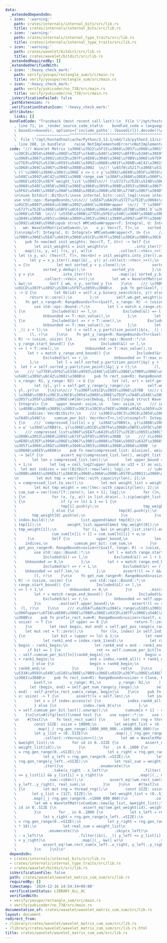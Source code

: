 ```yaml
---
data:
  _extendedDependsOn:
  - icon: ':warning:'
    path: crates/internals/internal_bits/src/lib.rs
    title: crates/internals/internal_bits/src/lib.rs
  - icon: ':warning:'
    path: crates/internals/internal_type_traits/src/lib.rs
    title: crates/internals/internal_type_traits/src/lib.rs
  - icon: ':warning:'
    path: crates/wavelet/bitdict/src/lib.rs
    title: crates/wavelet/bitdict/src/lib.rs
  _extendedRequiredBy: []
  _extendedVerifiedWith:
  - icon: ':heavy_check_mark:'
    path: verify/yosupo/rectangle_sum/src/main.rs
    title: verify/yosupo/rectangle_sum/src/main.rs
  - icon: ':heavy_check_mark:'
    path: verify/yukicoder/no_738/src/main.rs
    title: verify/yukicoder/no_738/src/main.rs
  _isVerificationFailed: false
  _pathExtension: rs
  _verificationStatusIcon: ':heavy_check_mark:'
  attributes:
    links: []
  bundledCode: "Traceback (most recent call last):\n  File \"/opt/hostedtoolcache/Python/3.13.1/x64/lib/python3.13/site-packages/onlinejudge_verify/documentation/build.py\"\
    , line 71, in _render_source_code_stat\n    bundled_code = language.bundle(stat.path,\
    \ basedir=basedir, options={'include_paths': [basedir]}).decode()\n          \
    \         ~~~~~~~~~~~~~~~^^^^^^^^^^^^^^^^^^^^^^^^^^^^^^^^^^^^^^^^^^^^^^^^^^^^^^^^^^^^^^^^^^\n\
    \  File \"/opt/hostedtoolcache/Python/3.13.1/x64/lib/python3.13/site-packages/onlinejudge_verify/languages/rust.py\"\
    , line 288, in bundle\n    raise NotImplementedError\nNotImplementedError\n"
  code: "//! Wavelet Matrix \u306E\u7D22\u5F15\u3068\u3057\u3066\u3001\u30D3\u30C3\
    \u30C8\u3054\u3068\u306E\u7D2F\u7A4D\u548C\u3092\u8FFD\u52A0\u3059\u308B\u3053\
    \u3068\u3067\u3001\u91CD\u307F\u4ED8\u304D\u306E\u70B9\u306E\u9759\u7684\u306A\
    \u77E9\u5F62\u533A\u9593\u548C\u3092\u9AD8\u901F\u306B\u6C42\u3081\u308B\u3053\
    \u3068\u304C\u3067\u304D\u308B\u3002  \n//! \u6570\u5217\u306E\u533A\u9593`[l,\
    \ r)`\u306E\u3046\u3061\u306E`x <= c < y`\u3092\u6E80\u305F\u3059\u6570\u5024\u306E\
    \u548C\u3092\u6C42\u3081\u308B`range_sum`\u30AF\u30A8\u30EA\u306F\u3001\u5404\u70B9\
    \u306E\u91CD\u307F`weight_list`\u3092\n//! (\u5727\u7E2E\u524D\u306E)y\u5EA7\u6A19\
    \u3068\u540C\u3058\u3082\u306E\u3068\u3059\u308B\u3053\u3068\u3067\u3001\u77E9\
    \u5F62\u548C\u306E\u30AF\u30A8\u30EA\u306B\u5E30\u7740\u3067\u304D\u308B\u3002\
    \n\nuse bitdict::BitDict;\nuse internal_bits::ceil_log2;\nuse internal_type_traits::Integral;\n\
    use std::ops::RangeBounds;\n\n/// \u5EA7\u6A19\u5727\u7E2E\u3068x\u5EA7\u6A19\u306E\
    \u91CD\u8907\u9664\u53BB\u3092\u884C\u3046Wrapper  \n/// `T`\u306F\u5EA7\u6A19\
    \u5727\u7E2E\u306E\u5BFE\u8C61\u3068\u306A\u308B\u578B\u3001`U`\u306F\u91CD\u307F\
    \u306E\u578B  \n/// \u5358\u306B\u77E9\u5F62\u548C\u30AF\u30A8\u30EA\u3092\u6271\
    \u3046\u3060\u3051\u306A\u3089\u3053\u3061\u3089\u3092\u4F7F\u3046\u3053\u3068\
    \u3092\u63A8\u5968\npub struct WMCumSumWrapper<T: Integral, U: Integral> {\n \
    \   wm: WaveletMatrixCumSum<U>,\n    x_y: Vec<(T, T)>,\n    sorted_y: Vec<T>,\n\
    }\n\nimpl<T: Integral, U: Integral> WMCumSumWrapper<T, U> {\n    /// init_weights\u306F\
    \u70B9\u306E\u5EA7\u6A19\u3068\u91CD\u307F\u306E\u30EA\u30B9\u30C8 `(x, y, w)`\n\
    \    pub fn new(mut init_weights: Vec<(T, T, U)>) -> Self {\n        init_weights.sort_unstable();\n\
    \        let init_weights = init_weights\n            .into_iter()\n         \
    \   .map(|(x, y, w)| ((x, y), w))\n            .collect::<Vec<_>>();\n       \
    \ let (x_y, w): (Vec<(T, T)>, Vec<U>) = init_weights.into_iter().unzip();\n  \
    \      let y = x_y.iter().map(|&(_, y)| y).collect::<Vec<_>>();\n        let sorted_y\
    \ = {\n            let mut sorted_y = y.clone();\n            sorted_y.sort_unstable();\n\
    \            sorted_y.dedup();\n            sorted_y\n        };\n        let\
    \ y = y\n            .into_iter()\n            .map(|y| sorted_y.binary_search(&y).unwrap())\n\
    \            .collect::<Vec<_>>();\n        let wm = WaveletMatrixCumSum::new(&y,\
    \ &w);\n        Self { wm, x_y, sorted_y }\n    }\n\n    /// \u70B9(x, y)\u306E\
    \u91CD\u307F\u3092\u53D6\u5F97\u3059\u308B\n    pub fn get(&self, x: T, y: T)\
    \ -> U {\n        let Ok(id) = self.x_y.binary_search(&(x, y)) else {\n      \
    \      return U::zero();\n        };\n        self.wm.get_weight(id)\n    }\n\n\
    \    fn get_x_range<R: RangeBounds<T>>(&self, x_range: R) -> (usize, usize) {\n\
    \        use std::ops::Bound::*;\n        let l = match x_range.start_bound()\
    \ {\n            Included(&l) => l,\n            Excluded(&l) => l + T::one(),\n\
    \            Unbounded => T::min_value(),\n        };\n        let r = match x_range.end_bound()\
    \ {\n            Included(&r) => r + T::one(),\n            Excluded(&r) => r,\n\
    \            Unbounded => T::max_value(),\n        };\n        let l = self.x_y.partition_point(|&(x,\
    \ _)| x < l);\n        let r = self.x_y.partition_point(|&(x, _)| x < r);\n  \
    \      (l, r)\n    }\n\n    fn get_y_range<R: RangeBounds<T>>(&self, y_range:\
    \ R) -> (usize, usize) {\n        use std::ops::Bound::*;\n        let l = match\
    \ y_range.start_bound() {\n            Included(&l) => l,\n            Excluded(&l)\
    \ => l + T::one(),\n            Unbounded => T::min_value(),\n        };\n   \
    \     let r = match y_range.end_bound() {\n            Included(&r) => r + T::one(),\n\
    \            Excluded(&r) => r,\n            Unbounded => T::max_value(),\n  \
    \      };\n        let l = self.sorted_y.partition_point(|&y| y < l);\n      \
    \  let r = self.sorted_y.partition_point(|&y| y < r);\n        (l, r)\n    }\n\
    \n    /// \u77E9\u5F62\u533A\u9593\u548C\u5185\u306E\u70B9\u306E\u91CD\u307F\u306E\
    \u548C\u3092\u6C42\u3081\u308B\n    pub fn rect_sum<R1: RangeBounds<T>, R2: RangeBounds<T>>(&self,\
    \ x_range: R1, y_range: R2) -> U {\n        let (xl, xr) = self.get_x_range(x_range);\n\
    \        let (yl, yr) = self.get_y_range(y_range);\n        self.wm.rect_sum(xl..xr,\
    \ yl..yr)\n    }\n}\n\n/// T\u306F\u91CD\u3055\u306E\u578B  \n/// Wavelet Matrix\
    \ \u306B\u30D3\u30C3\u30C8\u3054\u3068\u306E\u7D2F\u7A4D\u548C\u3092\u8FFD\u52A0\
    \u3057\u305F\u3082\u306E\n#[derive(Debug, Clone)]\npub struct WaveletMatrixCumSum<T:\
    \ Integral> {\n    upper_bound: usize,\n    len: usize,\n    /// indices[i] =\
    \ \u4E0B\u304B\u3089i\u30D3\u30C3\u30C8\u76EE\u306B\u95A2\u3059\u308B\u7D22\u5F15\
    \n    indices: Vec<BitDict>,\n    /// \u30D3\u30C3\u30C8\u3054\u3068\u306E\u7D2F\
    \u7A4D\u548C\n    cumsum_per_bit: Vec<Vec<T>>,\n}\n\nimpl<T: Integral> WaveletMatrixCumSum<T>\
    \ {\n    /// `compressed_list[x] = y` \u304C\u70B9(x, y)\u306B\u3001`weight_list[x]\
    \ = w` \u304C\u70B9(x, y)\u306E\u91CD\u307Fw\u306B\u5BFE\u5FDC\u3059\u308B  \n\
    \    /// compressed_list\u306F\u5EA7\u6A19\u5727\u7E2E\u3055\u308C\u3066\u3044\
    \u308B\u3053\u3068\u3092\u671F\u5F85\u3059\u308B  \n    /// x\u306F\u91CD\u8907\
    \u4E0D\u53EF\u306A\u306E\u3067\u3001\u9806\u756A\u3092\u632F\u308A\u306A\u304A\
    \u3057\u3066\u3082\u3089\u3046\u3053\u3068\u306B\u306A\u308B  \n    /// \u5168\
    \u30660\u4EE5\u4E0A\n    pub fn new(compressed_list: &[usize], weight_list: &[T])\
    \ -> Self {\n        assert_eq!(compressed_list.len(), weight_list.len());\n \
    \       let len = compressed_list.len();\n        let upper_bound = *compressed_list.iter().max().unwrap_or(&0)\
    \ + 1;\n        let log = ceil_log2(upper_bound as u32 + 1) as usize;\n      \
    \  let mut indices = vec![BitDict::new(len); log];\n        // \u6CE8\u76EE\u3059\
    \u308B\u6841\u306Ebit\u304C0\u3068\u306A\u308B\u6570\u30011\u3068\u306A\u308B\u6570\
    \n        let mut tmp = vec![Vec::with_capacity(len); 2];\n        let mut list\
    \ = compressed_list.to_vec();\n        let mut weight_list = weight_list.to_vec();\n\
    \        let mut tmp_weight = vec![Vec::with_capacity(len); 2];\n        let mut\
    \ cum_sum = vec![vec![T::zero(); len + 1]; log];\n        for (ln, index) in indices.iter_mut().enumerate().rev()\
    \ {\n            for (x, (y, w)) in list.drain(..).zip(weight_list.drain(..)).enumerate()\
    \ {\n                if (y >> ln) & 1 == 1 {\n                    index.set(x);\n\
    \                    tmp[1].push(y);\n                    tmp_weight[1].push(w);\n\
    \                } else {\n                    tmp[0].push(y);\n             \
    \       tmp_weight[0].push(w);\n                }\n            }\n           \
    \ index.build();\n            list.append(&mut tmp[0]);\n            list.append(&mut\
    \ tmp[1]);\n            weight_list.append(&mut tmp_weight[0]);\n            weight_list.append(&mut\
    \ tmp_weight[1]);\n            for (i, &w) in weight_list.iter().enumerate() {\n\
    \                cum_sum[ln][i + 1] = cum_sum[ln][i] + w;\n            }\n   \
    \     }\n        Self {\n            upper_bound,\n            len,\n        \
    \    indices,\n            cumsum_per_bit: cum_sum,\n        }\n    }\n\n    fn\
    \ get_pos_range<R: RangeBounds<usize>>(&self, range: R) -> (usize, usize) {\n\
    \        use std::ops::Bound::*;\n        let l = match range.start_bound() {\n\
    \            Included(&l) => l,\n            Excluded(&l) => l + 1,\n        \
    \    Unbounded => 0,\n        };\n        let r = match range.end_bound() {\n\
    \            Included(&r) => r + 1,\n            Excluded(&r) => r,\n        \
    \    Unbounded => self.len,\n        };\n        assert!(l <= r && r <= self.len);\n\
    \        (l, r)\n    }\n\n    fn get_num_range<R: RangeBounds<usize>>(&self, range:\
    \ R) -> (usize, usize) {\n        use std::ops::Bound::*;\n        let l = match\
    \ range.start_bound() {\n            Included(&l) => l,\n            Excluded(&l)\
    \ => l + 1,\n            Unbounded => 0,\n        }\n        .min(self.upper_bound);\n\
    \        let r = match range.end_bound() {\n            Included(&r) => r + 1,\n\
    \            Excluded(&r) => r,\n            Unbounded => self.upper_bound,\n\
    \        }\n        .min(self.upper_bound);\n        assert!(l <= r);\n      \
    \  (l, r)\n    }\n\n    /// x\u5EA7\u6A19\u304Cx_range\u5185\u3001y\u5EA7\u6A19\
    \u306Fupper\u672A\u6E80\u306E\u70B9\u306E\u91CD\u307F\u306E\u548C\u3092\u6C42\u3081\
    \u308B\n    pub fn prefix_rect_sum<R: RangeBounds<usize>>(&self, x_range: R, upper:\
    \ usize) -> T {\n        if upper == 0 {\n            return T::zero();\n    \
    \    }\n        let (mut begin, mut end) = self.get_pos_range(x_range);\n    \
    \    let mut ret = T::zero();\n        for (ln, index) in self.indices.iter().enumerate().rev()\
    \ {\n            let bit = (upper >> ln) & 1;\n            let rank1_begin = index.rank_1(begin);\n\
    \            let rank1_end = index.rank_1(end);\n            let rank0_begin =\
    \ begin - rank1_begin;\n            let rank0_end = end - rank1_end;\n       \
    \     if bit == 1 {\n                ret += self.cumsum_per_bit[ln][rank0_end]\
    \ - self.cumsum_per_bit[ln][rank0_begin];\n                begin = index.rank0_all()\
    \ + rank1_begin;\n                end = index.rank0_all() + rank1_end;\n     \
    \       } else {\n                begin = rank0_begin;\n                end =\
    \ rank0_end;\n            }\n        }\n        ret\n    }\n\n    /// \u77E9\u5F62\
    \u533A\u9593\u548C\u5185\u306E\u70B9\u306E\u91CD\u307F\u306E\u548C\u3092\u6C42\
    \u3081\u308B\n    pub fn rect_sum<R1: RangeBounds<usize> + Clone, R2: RangeBounds<usize>>(\n\
    \        &self,\n        x_range: R1,\n        y_range: R2,\n    ) -> T {\n  \
    \      let (begin, end) = self.get_num_range(y_range);\n        self.prefix_rect_sum(x_range.clone(),\
    \ end) - self.prefix_rect_sum(x_range, begin)\n    }\n\n    pub fn get_weight(&self,\
    \ x: usize) -> T {\n        assert!(x < self.len);\n        let index = self.indices.last().unwrap();\n\
    \        let x = if index.access(x) {\n            index.rank0_all() + index.rank_1(x)\n\
    \        } else {\n            index.rank_0(x)\n        };\n        let cumsum\
    \ = self.cumsum_per_bit.last().unwrap();\n        cumsum[x + 1] - cumsum[x]\n\
    \    }\n}\n\n#[cfg(test)]\nmod test {\n    use super::*;\n    use rand::prelude::*;\n\
    \n    #[test]\n    fn test_rect_sum() {\n        let mut rng = thread_rng();\n\
    \        const SIZE: usize = 10000;\n        let weight_list = (0..SIZE)\n   \
    \         .map(|_| rng.gen_range(-1000_000_000..=1000_000_000))\n            .collect::<Vec<i64>>();\n\
    \        let y_list = (0..SIZE)\n            .map(|_| rng.gen_range(0..=SIZE))\n\
    \            .collect::<Vec<usize>>();\n        let wm = WaveletMatrixCumSum::new(&y_list,\
    \ &weight_list);\n        for id in 0..SIZE {\n            assert_eq!(wm.get_weight(id),\
    \ weight_list[id]);\n        }\n        for _ in 0..1000 {\n            let x_left\
    \ = rng.gen_range(0..=SIZE);\n            let x_right = rng.gen_range(x_left..=SIZE);\n\
    \            let y_left = rng.gen_range(0..=SIZE);\n            let y_right =\
    \ rng.gen_range(y_left..=SIZE);\n            let real_sum = weight_list\n    \
    \            .iter()\n                .enumerate()\n                .skip(x_left)\n\
    \                .take(x_right - x_left)\n                .filter(|&(i, _)| y_left\
    \ <= y_list[i] && y_list[i] < y_right)\n                .map(|(_, &w)| w)\n  \
    \              .sum::<i64>();\n            assert_eq!(wm.rect_sum(x_left..x_right,\
    \ y_left..y_right), real_sum);\n        }\n    }\n\n    #[test]\n    fn test_two_beki()\
    \ {\n        let mut rng = thread_rng();\n        const SIZE: usize = 128;\n \
    \       let y_list = [127; SIZE];\n        let weight_list = (0..SIZE)\n     \
    \       .map(|_| rng.gen_range(0..=1000_000_000))\n            .collect::<Vec<u64>>();\n\
    \        let wm = WaveletMatrixCumSum::new(&y_list, &weight_list);\n        for\
    \ id in 0..SIZE {\n            assert_eq!(wm.get_weight(id), weight_list[id]);\n\
    \        }\n        for _ in 0..1000 {\n            let x_left = rng.gen_range(0..=SIZE);\n\
    \            let x_right = rng.gen_range(x_left..=SIZE);\n            let y_left\
    \ = rng.gen_range(0..=SIZE);\n            let y_right = rng.gen_range(SIZE..=SIZE\
    \ * 10);\n            let real_sum = weight_list\n                .iter()\n  \
    \              .enumerate()\n                .skip(x_left)\n                .take(x_right\
    \ - x_left)\n                .filter(|&(i, _)| y_left <= y_list[i] && y_list[i]\
    \ < y_right)\n                .map(|(_, &w)| w)\n                .sum::<u64>();\n\
    \            assert_eq!(wm.rect_sum(x_left..x_right, y_left..y_right), real_sum);\n\
    \        }\n    }\n}\n"
  dependsOn:
  - crates/internals/internal_bits/src/lib.rs
  - crates/internals/internal_type_traits/src/lib.rs
  - crates/wavelet/bitdict/src/lib.rs
  isVerificationFile: false
  path: crates/wavelet/wavelet_matrix_cum_sum/src/lib.rs
  requiredBy: []
  timestamp: '2024-12-16 14:54:34+09:00'
  verificationStatus: LIBRARY_ALL_AC
  verifiedWith:
  - verify/yosupo/rectangle_sum/src/main.rs
  - verify/yukicoder/no_738/src/main.rs
documentation_of: crates/wavelet/wavelet_matrix_cum_sum/src/lib.rs
layout: document
redirect_from:
- /library/crates/wavelet/wavelet_matrix_cum_sum/src/lib.rs
- /library/crates/wavelet/wavelet_matrix_cum_sum/src/lib.rs.html
title: crates/wavelet/wavelet_matrix_cum_sum/src/lib.rs
---
```

